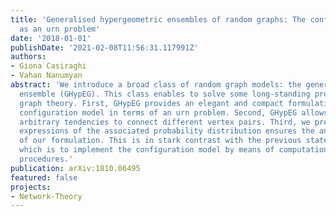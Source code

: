 ```yaml
---
title: 'Generalised hypergeometric ensembles of random graphs: The configuration model
  as an urn problem'
date: '2018-01-01'
publishDate: '2021-02-08T11:56:31.117991Z'
authors:
- Giona Casiraghi
- Vahan Nanumyan
abstract: 'We introduce a broad class of random graph models: the generalised hypergeometric
  ensemble (GHypEG). This class enables to solve some long-standing problems in random
  graph theory. First, GHypEG provides an elegant and compact formulation of the well-known
  configuration model in terms of an urn problem. Second, GHypEG allows incorporating
  arbitrary tendencies to connect different vertex pairs. Third, we present the closed-form
  expressions of the associated probability distribution ensures the analytical tractability
  of our formulation. This is in stark contrast with the previous state-of-the-art,
  which is to implement the configuration model by means of computationally expensive
  procedures.'
publication: arXiv:1810.06495
featured: false
projects:
- Network-Theory
---
```

